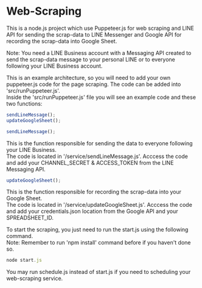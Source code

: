# Web-Scraping

This is a node.js project which use Puppeteer.js for web scraping and LINE API for sending the scrap-data to LINE Messenger and Google API for recording the scrap-data into Google Sheet.
    
Note: You need a LINE Business account with a Messaging API created to send the scrap-data message to your personal LINE or to everyone following your LINE Business account.    
    
This is an example architecture, so you will need to add your own puppeteer.js code for the page scraping. The code can be added into 'src/runPuppeteer.js'.   
Inside the 'src/runPuppeteer.js' file you will see an example code and these two functions:
```js
sendLineMessage();
updateGoogleSheet();
```
    
```js
sendLineMessage();
```
This is the function responsible for sending the data to everyone following your LINE Business.    
The code is located in '/service/sendLineMessage.js'. Acccess the code and add your CHANNEL_SECRET & ACCESS_TOKEN from the LINE Messaging API.    
    
```js
updateGoogleSheet();
```
This is the function responsible for recording the scrap-data into your Google Sheet.   
The code is located in '/service/updateGoogleSheet.js'. Acccess the code and add your credentials.json location from the Google API and your SPREADSHEET_ID.    
    
To start the scraping, you just need to run the start.js using the following command.   
Note: Remember to run 'npm install' command before if you haven't done so.    
```js
node start.js
```
You may run schedule.js instead of start.js if you need to scheduling your web-scraping service.    

